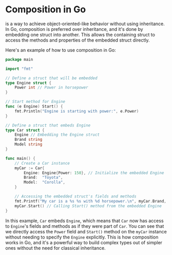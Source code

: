 # Composition in Go 
is a way to achieve object-oriented-like behavior without using inheritance. In Go, composition is preferred over inheritance, and it's done by embedding one struct into another. This allows the containing struct to access the methods and properties of the embedded struct directly.

Here's an example of how to use composition in Go:

```go
package main

import "fmt"

// Define a struct that will be embedded
type Engine struct {
	Power int // Power in horsepower
}

// Start method for Engine
func (e Engine) Start() {
	fmt.Println("Engine is starting with power:", e.Power)
}

// Define a struct that embeds Engine
type Car struct {
	Engine // Embedding the Engine struct
	Brand string
	Model string
}

func main() {
	// Create a Car instance
	myCar := Car{
		Engine: Engine{Power: 150}, // Initialize the embedded Engine
		Brand:  "Toyota",
		Model:  "Corolla",
	}

	// Accessing the embedded struct's fields and methods
	fmt.Printf("My car is a %s %s with %d horsepower.\n", myCar.Brand, myCar.Model, myCar.Power)
	myCar.Start() // Calling Start() method from the embedded Engine
}
```

In this example, `Car` embeds `Engine`, which means that `Car` now has access to `Engine`'s fields and methods as if they were part of `Car`. You can see that we directly access the `Power` field and `Start()` method on the `myCar` instance without needing to specify the `Engine` explicitly. This is how composition works in Go, and it's a powerful way to build complex types out of simpler ones without the need for classical inheritance.